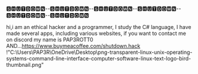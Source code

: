 🆂🅷🆄🆃🅳🅾🆆🅽--🆂🅷🆄🆃🅳🅾🆆🅽--🆂🅷🆄🆃🅳🅾🆆🅽--🆂🅷🆄🆃🅳🅾🆆🅽--🆂🅷🆄🆃🅳🅾🆆🅽--🆂🅷🆄🆃🅳🅾🆆🅽


 hi,i am an ethical hacker and a programmer, I study the C# language, I have made several apps, including various websites, if you want to contact me on discord my name is PAP3ROTT0
 AND...https://www.buymeacoffee.com/shutdown.hack
 !"C:\Users\PAP3R\OneDrive\Desktop\png-transparent-linux-unix-operating-systems-command-line-interface-computer-software-linux-text-logo-bird-thumbnail.png"
